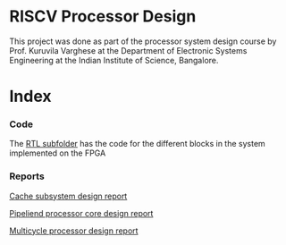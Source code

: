# RISCV Processor Design

This project was done as part of the processor system design course by Prof. Kuruvila Varghese at the Department of Electronic Systems Engineering at the Indian Institute of Science, Bangalore.

# Index

### Code

The [RTL subfolder](rtl) has the code for the different blocks in the system implemented on the FPGA

### Reports
[Cache subsystem design report](report_cache.pdf)

[Pipeliend processor core design report](report_pipelined.pdf)

[Multicycle processor design report](report_multicycle.pdf)


